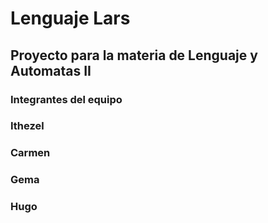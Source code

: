 # Lenguaje Lars
## Proyecto para la materia de Lenguaje y Automatas II
### Integrantes del equipo
### Ithezel
### Carmen
### Gema
### Hugo
